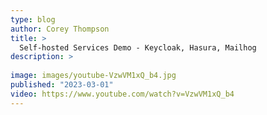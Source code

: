 ```yaml
---
type: blog
author: Corey Thompson
title: >
  Self-hosted Services Demo - Keycloak, Hasura, Mailhog
description: >
  
image: images/youtube-VzwVM1xQ_b4.jpg
published: "2023-03-01"
video: https://www.youtube.com/watch?v=VzwVM1xQ_b4
---
```

